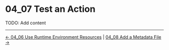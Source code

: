 # 04_07 Test an Action

TODO: Add content

<!-- FooterStart -->
---
[← 04_06 Use Runtime Environment Resources](../04_06_use_runtime_environment_resources/README.md) | [04_08 Add a Metadata File →](../04_08_add_a_metadata_file/README.md)
<!-- FooterEnd -->
